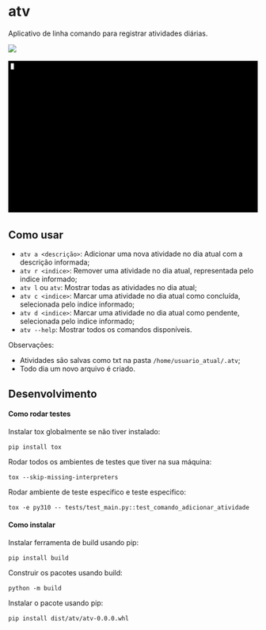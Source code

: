 # atv

Aplicativo de linha comando para registrar atividades diárias.

![](https://github.com/rafaellcoellho/atv/como_usar.gif)

<p align="center">
  <a href="https://raw.githubusercontent.com/rafaellcoellho/atv/blob/master/como_usar.gif">
		<img alt="como usar" src="como_usar.gif" width="600px">
	</a>
</p>

## Como usar

- `atv a <descrição>`: Adicionar uma nova atividade no dia atual
com a descrição informada;
- `atv r <indice>`: Remover uma atividade no dia atual, representada
pelo indice informado;
- `atv l` ou `atv`: Mostrar todas as atividades no dia atual;
- `atv c <indice>`: Marcar uma atividade no dia atual como concluída, selecionada
pelo indice informado;
- `atv d <indice>`: Marcar uma atividade no dia atual como pendente, selecionada
pelo indice informado;
- `atv --help`: Mostrar todos os comandos disponíveis.

Observações:

- Atividades são salvas como txt na pasta `/home/usuario_atual/.atv`;
- Todo dia um novo arquivo é criado.

## Desenvolvimento

#### Como rodar testes

Instalar tox globalmente se não tiver instalado:

```
pip install tox
```

Rodar todos os ambientes de testes que tiver na sua máquina:

```
tox --skip-missing-interpreters
```

Rodar ambiente de teste especifico e teste especifico:

```
tox -e py310 -- tests/test_main.py::test_comando_adicionar_atividade
```

#### Como instalar

Instalar ferramenta de build usando pip:

```
pip install build
```

Construir os pacotes usando build:

```
python -m build
```

Instalar o pacote usando pip:

```
pip install dist/atv/atv-0.0.0.whl
```
